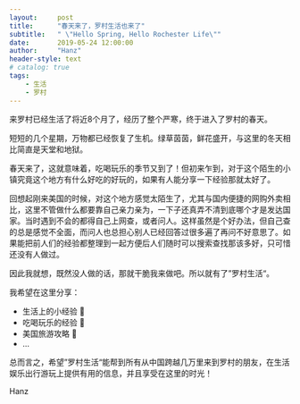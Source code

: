 ```yaml
---
layout:     post
title:      "春天来了，罗村生活也来了"
subtitle:   " \"Hello Spring, Hello Rochester Life\""
date:       2019-05-24 12:00:00
author:     "Hanz"
header-style: text
# catalog: true
tags:
    - 生活
    - 罗村
---
```


来罗村已经生活了将近8个月了，经历了整个严寒，终于进入了罗村的春天。

短短的几个星期，万物都已经恢复了生机。绿草茵茵，鲜花盛开，与这里的冬天相比简直是天堂和地狱。

春天来了，这就意味着，吃喝玩乐的季节又到了！但初来乍到，对于这个陌生的小镇究竟这个地方有什么好吃的好玩的，如果有人能分享一下经验那就太好了。

回想起刚来美国的时候，对这个地方感觉太陌生了，尤其与国内便捷的网购外卖相比，这里不管做什么都要靠自己亲力亲为，一下子还真弄不清到底哪个才是发达国家。当时遇到不会的都得自己上网查，或者问人。这样虽然是个好办法，但自己查的总是感觉不全面，而问人也总担心别人已经回答过很多遍了再问不好意思了。如果能把前人们的经验都整理到一起方便后人们随时可以搜索查找那该多好，只可惜还没有人做过。

因此我就想，既然没人做的话，那就干脆我来做吧。所以就有了”罗村生活“。

我希望在这里分享：
- 生活上的小经验 🍳
- 吃喝玩乐的经验 🎉
- 美国旅游攻略 🚗
- ...

总而言之，希望”罗村生活“能帮到所有从中国跨越几万里来到罗村的朋友，在生活娱乐出行游玩上提供有用的信息，并且享受在这里的时光！



Hanz